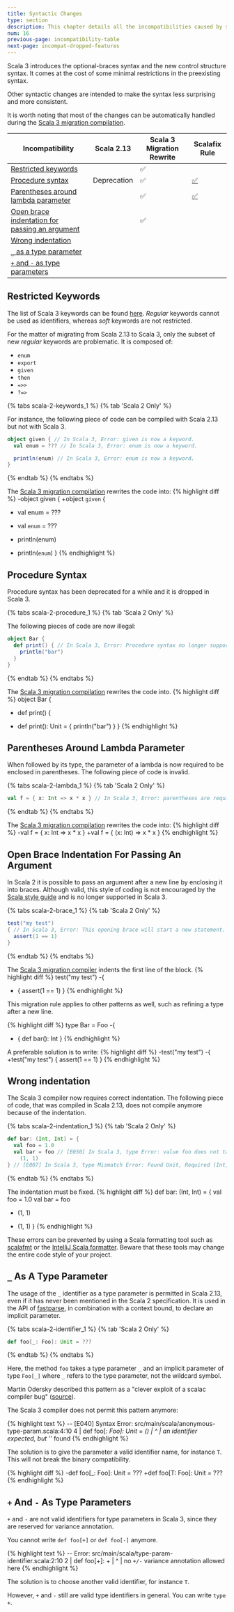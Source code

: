 ```yaml
---
title: Syntactic Changes
type: section
description: This chapter details all the incompatibilities caused by syntactic changes
num: 16
previous-page: incompatibility-table
next-page: incompat-dropped-features
---
```


Scala 3 introduces the optional-braces syntax and the new control structure syntax.
It comes at the cost of some minimal restrictions in the preexisting syntax.

Other syntactic changes are intended to make the syntax less surprising and more consistent.

It is worth noting that most of the changes can be automatically handled during the [Scala 3 migration compilation](tooling-migration-mode.html).

|Incompatibility|Scala 2.13|Scala 3 Migration Rewrite|Scalafix Rule|
|--- |--- |--- |--- |
|[Restricted keywords](#restricted-keywords)||✅||
|[Procedure syntax](#procedure-syntax)|Deprecation|✅|[✅](https://scalacenter.github.io/scalafix/docs/rules/ProcedureSyntax.html)|
|[Parentheses around lambda parameter](#parentheses-around-lambda-parameter)||✅|[✅](https://github.com/ohze/scala-rewrites/tree/dotty/#fixscala213parensaroundlambda)|
|[Open brace indentation for passing an argument](#open-brace-indentation-for-passing-an-argument)||✅||
|[Wrong indentation](#wrong-indentation)||||
|[`_` as a type parameter](#_-as-a-type-parameter)||||
|[`+` and `-` as type parameters](#-and---as-type-parameters)||||

## Restricted Keywords

The list of Scala 3 keywords can be found [here](https://dotty.epfl.ch/docs/internals/syntax.html#keywords).
_Regular_ keywords cannot be used as identifiers, whereas _soft_ keywords are not restricted.

For the matter of migrating from Scala 2.13 to Scala 3, only the subset of new _regular_ keywords are problematic.
It is composed of:
- `enum`
- `export`
- `given`
- `then`
- `=>>`
- `?=>`

{% tabs scala-2-keywords_1 %}
{% tab 'Scala 2 Only' %}

For instance, the following piece of code can be compiled with Scala 2.13 but not with Scala 3.
~~~ scala
object given { // In Scala 3, Error: given is now a keyword.
  val enum = ??? // In Scala 3, Error: enum is now a keyword.

  println(enum) // In Scala 3, Error: enum is now a keyword.
}
~~~
{% endtab %}
{% endtabs %}

The [Scala 3 migration compilation](tooling-migration-mode.html) rewrites the code into:
{% highlight diff %}
-object given {
+object `given` {
-  val enum = ???
+  val `enum` = ???

-  println(enum)
+  println(`enum`)
 }
{% endhighlight %}

## Procedure Syntax

Procedure syntax has been deprecated for a while and it is dropped in Scala 3.

{% tabs scala-2-procedure_1 %}
{% tab 'Scala 2 Only' %}

The following pieces of code are now illegal:
~~~ scala
object Bar {
  def print() { // In Scala 3, Error: Procedure syntax no longer supported; `: Unit =` should be inserted here.
    println("bar")
  }
}
~~~
{% endtab %}
{% endtabs %}

The [Scala 3 migration compilation](tooling-migration-mode.html) rewrites the code into.
{% highlight diff %}
 object Bar {
-  def print() {
+  def print(): Unit = {
     println("bar")
   }
 }
{% endhighlight %}

## Parentheses Around Lambda Parameter

When followed by its type, the parameter of a lambda is now required to be enclosed in parentheses.
The following piece of code is invalid.

{% tabs scala-2-lambda_1 %}
{% tab 'Scala 2 Only' %}
~~~ scala
val f = { x: Int => x * x } // In Scala 3, Error: parentheses are required around the parameter of a lambda.
~~~
{% endtab %}
{% endtabs %}

The [Scala 3 migration compilation](tooling-migration-mode.html) rewrites the code into:
{% highlight diff %}
-val f = { x: Int => x * x }
+val f = { (x: Int) => x * x }
{% endhighlight %}

## Open Brace Indentation For Passing An Argument

In Scala 2 it is possible to pass an argument after a new line by enclosing it into braces.
Although valid, this style of coding is not encouraged by the [Scala style guide](https://docs.scala-lang.org/style) and is no longer supported in Scala 3.

{% tabs scala-2-brace_1 %}
{% tab 'Scala 2 Only' %}
~~~ scala
test("my test")
{ // In Scala 3, Error: This opening brace will start a new statement.
  assert(1 == 1)
}
~~~
{% endtab %}
{% endtabs %}

The [Scala 3 migration compiler](tooling-migration-mode.html) indents the first line of the block.
{% highlight diff %}
 test("my test")
-{
+  {
   assert(1 == 1)
 }
{% endhighlight %}

This migration rule applies to other patterns as well, such as refining a type after a new line.

{% highlight diff %}
 type Bar = Foo
-{
+  {
   def bar(): Int
 }
{% endhighlight %}

A preferable solution is to write:
{% highlight diff %}
-test("my test")
-{
+test("my test") {
   assert(1 == 1)
 }
{% endhighlight %}

## Wrong indentation

The Scala 3 compiler now requires correct indentation.
The following piece of code, that was compiled in Scala 2.13, does not compile anymore because of the indentation.

{% tabs scala-2-indentation_1 %}
{% tab 'Scala 2 Only' %}

~~~ scala
def bar: (Int, Int) = {
  val foo = 1.0
  val bar = foo // [E050] In Scala 3, type Error: value foo does not take parameters.
    (1, 1)
} // [E007] In Scala 3, type Mismatch Error: Found Unit, Required (Int, Int).
~~~
{% endtab %}
{% endtabs %}

The indentation must be fixed.
{% highlight diff %}
 def bar: (Int, Int) = {
   val foo = 1.0
   val bar = foo
-    (1, 1)
+  (1, 1)
 }
{% endhighlight %}

These errors can be prevented by using a Scala formatting tool such as [scalafmt](https://scalameta.org/scalafmt/) or the [IntelliJ Scala formatter](https://www.jetbrains.com/help/idea/reformat-and-rearrange-code.html).
Beware that these tools may change the entire code style of your project.

## `_` As A Type Parameter

The usage of the `_` identifier as a type parameter is permitted in Scala 2.13, even if it has never been mentioned in the Scala 2 specification.
It is used in the API of [fastparse](https://index.scala-lang.org/lihaoyi/fastparse), in combination with a context bound, to declare an implicit parameter.

{% tabs scala-2-identifier_1 %}
{% tab 'Scala 2 Only' %}
~~~ scala
def foo[_: Foo]: Unit = ???
~~~
{% endtab %}
{% endtabs %}

Here, the method `foo` takes a type parameter `_` and an implicit parameter of type `Foo[_]` where `_` refers to the type parameter, not the wildcard symbol.

Martin Odersky described this pattern as a "clever exploit of a scalac compiler bug" ([source](https://www.reddit.com/r/scala/comments/fczcvo/mysterious_context_bounds_in_fastparse_2/fjecokn/)).

The Scala 3 compiler does not permit this pattern anymore: 

{% highlight text %}
-- [E040] Syntax Error: src/main/scala/anonymous-type-param.scala:4:10
4 |  def foo[_: Foo]: Unit = ()
  |          ^
  |          an identifier expected, but '_' found
{% endhighlight %}

The solution is to give the parameter a valid identifier name, for instance `T`.
This will not break the binary compatibility.

{% highlight diff %}
-def foo[_: Foo]: Unit = ???
+def foo[T: Foo]: Unit = ???
{% endhighlight %}

## `+` And `-` As Type Parameters

`+` and `-` are not valid identifiers for type parameters in Scala 3, since they are reserved for variance annotation.

You cannot write `def foo[+]` or `def foo[-]` anymore.

{% highlight text %}
-- Error: src/main/scala/type-param-identifier.scala:2:10 
2 |  def foo[+]: +
  |          ^
  |          no `+/-` variance annotation allowed here
{% endhighlight %}

The solution is to choose another valid identifier, for instance `T`.

However, `+` and `-` still are valid type identifiers in general.
You can write `type +`.
